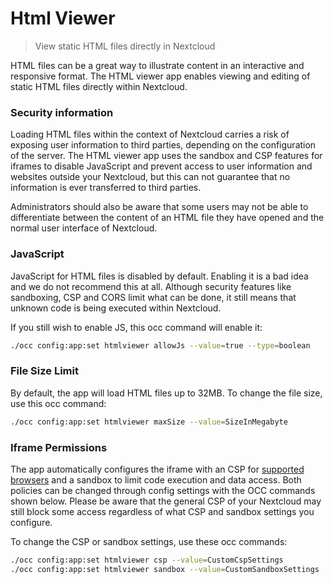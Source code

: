 # Html Viewer
> View static HTML files directly in Nextcloud

HTML files can be a great way to illustrate content in an interactive and responsive format.
The HTML viewer app enables viewing and editing of static HTML files directly within Nextcloud.

### Security information
Loading HTML files within the context of Nextcloud carries a risk of exposing user information to third parties, depending on the configuration of the server.
The HTML viewer app uses the sandbox and CSP features for iframes to disable JavaScript and prevent access to user information and websites outside your Nextcloud, but this can not guarantee that no information is ever transferred to third parties.

Administrators should also be aware that some users may not be able to differentiate between the content of an HTML file they have opened and the normal user interface of Nextcloud.

### JavaScript
JavaScript for HTML files is disabled by default. Enabling it is a bad idea and we do not recommend this at all.
Although security features like sandboxing, CSP and CORS limit what can be done, it still means that unknown code is being executed within Nextcloud.

If you still wish to enable JS, this occ command will enable it:
```bash
./occ config:app:set htmlviewer allowJs --value=true --type=boolean
```

### File Size Limit
By default, the app will load HTML files up to 32MB. To change the file size, use this occ command:
```bash
./occ config:app:set htmlviewer maxSize --value=SizeInMegabyte
```

### Iframe Permissions
The app automatically configures the iframe with an CSP for [supported browsers](https://caniuse.com/mdn-api_htmliframeelement_csp) and a sandbox to limit code execution and data access.
Both policies can be changed through config settings with the OCC commands shown below.
Please be aware that the general CSP of your Nextcloud may still block some access regardless of what CSP and sandbox settings you configure.

To change the CSP or sandbox settings, use these occ commands:
```bash
./occ config:app:set htmlviewer csp --value=CustomCspSettings
./occ config:app:set htmlviewer sandbox --value=CustomSandboxSettings
```